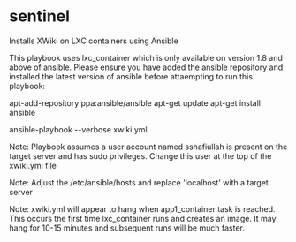 # sentinel
Installs XWiki on LXC containers using Ansible

This playbook uses lxc_container which is only available on version 1.8 and above of ansible.
Please ensure you have added the ansible repository and installed the latest version of ansible
before attaempting to run this playbook:

apt-add-repository ppa:ansible/ansible
apt-get update
apt-get install ansible

ansible-playbook --verbose xwiki.yml

Note: Playbook assumes a user account named sshafiullah is present on the target server
      and has sudo privileges. Change this user at the top of the xwiki.yml file

Note: Adjust the /etc/ansible/hosts and replace 'localhost' with a target server

Note: xwiki.yml will appear to hang when app1_container task is reached. This occurs the
first time lxc_container runs and creates an image. It may hang for 10-15 minutes and subsequent
runs will be much faster.
